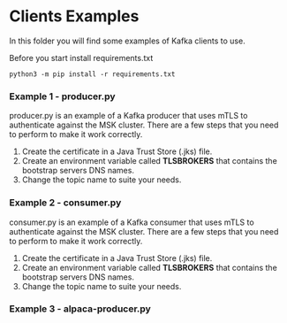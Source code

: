 # Clients Examples

In this folder you will find some examples of Kafka clients to use.

Before you start install requirements.txt

`python3 -m pip install -r requirements.txt`

### Example 1 - producer.py

producer.py is an example of a Kafka producer that uses mTLS to authenticate against the MSK cluster. There are a few steps that you need to perform to make it work correctly.

1. Create the certificate in a Java Trust Store (.jks) file.
2. Create an environment variable called **TLSBROKERS** that contains the bootstrap servers DNS names.
3. Change the topic name to suite your needs.

### Example 2 - consumer.py
consumer.py is an example of a Kafka consumer that uses mTLS to authenticate against the MSK cluster. There are a few steps that you need to perform to make it work correctly.

1. Create the certificate in a Java Trust Store (.jks) file.
2. Create an environment variable called **TLSBROKERS** that contains the bootstrap servers DNS names.
3. Change the topic name to suite your needs.

### Example 3 - alpaca-producer.py

